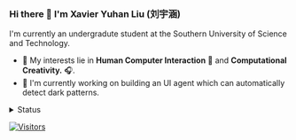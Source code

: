 ### Hi there 👋 I'm Xavier Yuhan Liu (刘宇涵)

I'm currently an undergradute student at the Southern University of Science and Technology.

- 🔬 My interests lie in **Human Computer Interaction** 🤖 and **Computational Creativity.** 🎧.
- 🔨 I'm currently working on building an UI agent which can automatically detect dark patterns.

<details>
<summary>Status</summary>

![Xavier Yuhan Liu's Github Status](https://github-readme-stats.vercel.app/api?username=xavieryuhanliu&theme=swift&show_icons=true)

</details>

[![Visitors](https://api.visitorbadge.io/api/visitors?path=https%3A%2F%2Fwww%2Cgithub.com%2Fxavieryuhanliu&countColor=%23263759)](https://visitorbadge.io/status?path=https%3A%2F%2Fwww%2Cgithub.com%2Fxavieryuhanliu)
